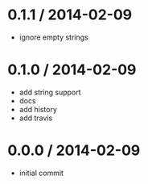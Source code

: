 
0.1.1 / 2014-02-09 
==================

 * ignore empty strings

0.1.0 / 2014-02-09 
==================

 * add string support
 * docs
 * add history
 * add travis

0.0.0 / 2014-02-09 
==================

 * initial commit
